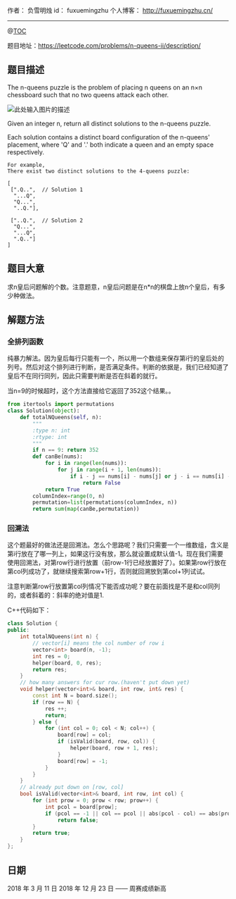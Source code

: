 
作者： 负雪明烛
id：	fuxuemingzhu
个人博客：	http://fuxuemingzhu.cn/

---
@[TOC](目录)

题目地址：https://leetcode.com/problems/n-queens-ii/description/

## 题目描述

The n-queens puzzle is the problem of placing n queens on an n×n chessboard such that no two queens attack each other.

![此处输入图片的描述][1]

Given an integer n, return all distinct solutions to the n-queens puzzle.

Each solution contains a distinct board configuration of the n-queens' placement, where 'Q' and '.' both indicate a queen and an empty space respectively.

    For example,
    There exist two distinct solutions to the 4-queens puzzle:
    
    [
     [".Q..",  // Solution 1
      "...Q",
      "Q...",
      "..Q."],
    
     ["..Q.",  // Solution 2
      "Q...",
      "...Q",
      ".Q.."]
    ]

## 题目大意

求n皇后问题解的个数。注意题意，n皇后问题是在n*n的棋盘上放n个皇后，有多少种做法。

## 解题方法

### 全排列函数

纯暴力解法。因为皇后每行只能有一个，所以用一个数组来保存第i行的皇后处的列号。然后对这个排列进行判断，是否满足条件。判断的依据是，我们已经知道了皇后不在同行同列，因此只需要判断是否在斜着的就行。

当n=9的时候超时，这个方法直接给它返回了352这个结果。。

```python
from itertools import permutations
class Solution(object):
    def totalNQueens(self, n):
        """
        :type n: int
        :rtype: int
        """
        if n == 9: return 352
        def canBe(nums):
            for i in range(len(nums)):
                for j in range(i + 1, len(nums)):
                    if i - j == nums[i] - nums[j] or j - i == nums[i] - nums[j]:
                        return False
            return True
        columnIndex=range(0, n)
        permutation=list(permutations(columnIndex, n))
        return sum(map(canBe,permutation))
```

### 回溯法

这个题最好的做法还是回溯法。怎么个思路呢？我们只需要一个一维数组，含义是第i行放在了哪一列上，如果这行没有放，那么就设置成默认值-1。现在我们需要使用回溯法，对第row行进行放置（前row-1行已经放置好了）。如果第row行放在第col列成功了，就继续搜索第row+1行，否则就回溯放到第col+1列试试。

注意判断第row行放置第col列情况下能否成功呢？要在前面找是不是和col同列的，或者斜着的：斜率的绝对值是1.

C++代码如下：

```cpp
class Solution {
public:
    int totalNQueens(int n) {
        // vector[i] means the col number of row i
        vector<int> board(n, -1);
        int res = 0;
        helper(board, 0, res);
        return res;
    }
    // how many answers for cur row.(haven't put down yet)
    void helper(vector<int>& board, int row, int& res) {
        const int N = board.size();
        if (row == N) {
            res ++;
            return;
        } else {
            for (int col = 0; col < N; col++) {
                board[row] = col;
                if (isValid(board, row, col)) {
                    helper(board, row + 1, res);
                }
                board[row] = -1;
            }
        }
    }
    // already put down on [row, col]
    bool isValid(vector<int>& board, int row, int col) {
        for (int prow = 0; prow < row; prow++) {
            int pcol = board[prow];
            if (pcol == -1 || col == pcol || abs(pcol - col) == abs(prow - row))
                return false;
        }
        return true;
    }
};
```

## 日期

2018 年 3 月 11 日 
2018 年 12 月 23 日 —— 周赛成绩新高

  [1]: https://leetcode.com/static/images/problemset/8-queens.png
